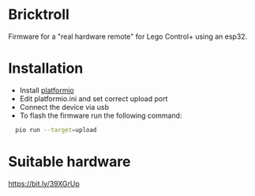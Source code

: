# Bricktroll

Firmware for a "real hardware remote" for Lego Control+ using an esp32.

# Installation

- Install [platformio](https://platformio.org/)
- Edit platformio.ini and set correct upload port
- Connect the device via usb
- To flash the firmware run the following command:
```bash
  pio run --target=upload
```

# Suitable hardware
https://bit.ly/39XGrUp

